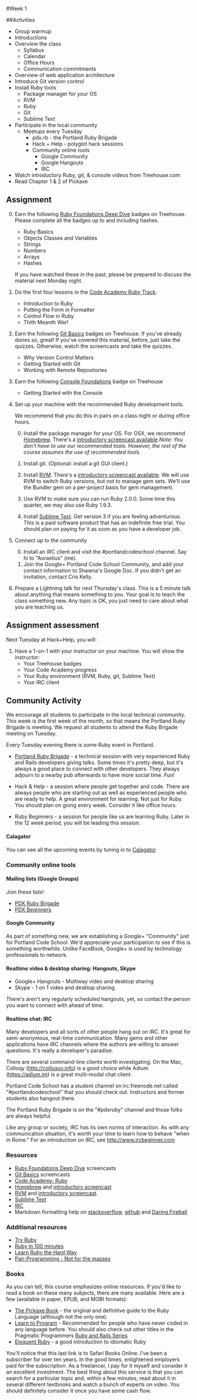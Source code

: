 #Week 1

##Activities
* Group warmup
* Introductions
* Overview the class 
	* Syllabus
	* Calendar
	* Office Hours
	* Communication commitments
* Overview of web application architecture
* Introduce Git version control 
* Install Ruby tools
	* Package manager for your OS
	* RVM
	* Ruby
	* Git
	* Sublime Text
* Participate in the local community
  * Meetups every Tuesday
  	* pdx.rb - the Portland Ruby Brigade
  	* Hack + Help - polyglot hack sessions 
	* Community online tools
		* Google Community
		* Google Hangouts
		* IRC
* Watch introductory Ruby, git, & console videos from Treehouse.com
* Read Chapter 1 & 2 of Pickaxe


## Assignment

0. Earn the following [Ruby Foundations Deep Dive](http://teamtreehouse.com/library/programming/ruby-foundations) badges on Treehouse. Please complete all the badges up to and including hashes.

	* Ruby Basics
	* Objects Classes and Variables
	* Strings
	* Numbers
	* Arrays
	* Hashes

	If you have watched these in the past, please be prepared to discuss the material next Monday night.

0. Do the first four lessons in the [Code Academy Ruby Track](http://www.codecademy.com/tracks/ruby).

	* Introduction to Ruby
	* Putting the Form in Formatter
	* Control Flow in Ruby
	* Thith Meanth War!

0. Earn the following [Git Basics](http://teamtreehouse.com/library/programming/git-basics) badges on Treehouse. If you've already dones so, great! If you've covered this material, before, just take the quizzes. Otherwise, watch the screencasts and take the quizzes.

	* Why Version Control Matters
	* Getting Started with Git
	* Working with Remote Repositories


0. Earn the following [Console Foundations](http://teamtreehouse.com/library/programming/console-foundations) badge on Treehouse

	* Getting Started with the Console
	
0. Set up your machine with the recommended Ruby development tools. 

	We recommend that you do this in pairs on a class night or during office hours.

	0. Install the package manager for your OS. For OSX, we recommend [Homebrew](http://brew.sh). There's a [introductory screencast available](http://screencasts.org/episodes/how-to-use-homebrew) *Note: You don't have to use our recommended tools. However, the rest of the course assumes the use of recommended tools.*

	0. Install git. (Optional: install a git GUI client.)

	0. Install [RVM](https://rvm.io). There's a [introductory screencast available](http://screencasts.org/episodes/how-to-use-rvm). We will use RVM to switch Ruby versions, but not to manage gem sets. We'll use the Bundler gem on a per-project basis for gem management.

	0. Use RVM to make sure you can run Ruby 2.0.0. Some time this quarter, we may also use Ruby 1.9.3.

	0. Install [Sublime Text](http://www.sublimetext.com). Get version 3 if you are feeling adventurous. This is a paid software product that has an indefinite free trial. You should plan on paying for it as soon as you have a developer job.

0. Connect up to the community

	0. Install an IRC client and visit the #portlandcodeschool channel. Say hi to "Auraelius" (me).
	0. Join the Google+ Portland Code School Community, and add your contact information to Shawna's Google Doc. If you didn't get an invitation, contact Cris Kelly.

0. Prepare a Lightning talk for next Thursday's class. This is a 5 minute talk about anything that means something to you. Your goal is to teach the class something new. Any topic is OK, you just need to care about what you are teaching us. 

## Assignment assessment
Next Tuesday at Hack+Help, you will:

1. Have a 1-on-1 with your instructor on your machine. You will show the instructor:
	* Your Treehouse badges
	* Your Code Academy progress
	* Your Ruby environment (RVM, Ruby, git, Sublime Text)
	* Your IRC client



## Community Activity

We encourage all students to participate in the local technical community. This week is the first week of the month, so that means the Portland Ruby Brigade is meeting. We request all students to attend the Ruby Brigade meeting on Tuesday.


Every Tuesday evening there is some Ruby event in Portland. 

* [Portland Ruby Brigade](http://pdxruby.org) - a technical session with very experienced Ruby and Rails developers giving talks. Some times it's pretty deep, but it's always a good place to connect with other developers. They always adjourn to a nearby pub afterwards to have more social time. Fun!

* Hack & Help - a session where people get together and code. There are always people who are starting out as well as experienced people who are ready to help. A great environment for learning. Not just for Ruby. You should plan on going every week. Consider it like office hours.

* Ruby Beginners - a session for people like us are learning Ruby. Later in the 12 week period, you will be leading this session.


#### Calagator

You can see all the upcoming events by tuning in to [Calagator](http://calagator.org)


### Community online tools

#### Mailing lists (Google Groups)

Join these lists!

* [PDX Ruby Brigade](https://groups.google.com/forum/#!forum/pdxruby)
* [PDX Beginners](https://groups.google.com/forum/#!forum/pdxruby-beginners)


#### Google Community
As part of something new, we are establishing a Google+ "Community" just for Portland Code School. We'd appreciate your participation to see if this is something worthwhile. Unlike FaceBook, Google+ is used by technology professionals to network.

#### Realtime video & desktop sharing: Hangouts, Skype
* Google+ Hangouts - Multiway video and desktop sharing
* Skype - 1 on 1 video and desktop sharing.

There's aren't any regularly scheduled hangouts, yet, so contact the person you want to connect with ahead of time.

#### Realtime chat: IRC
Many developers and all sorts of other people hang out on IRC. It's great for semi-anonymous, real-time communication. Many gems and other applications have IRC channels where the authors are willing to answer questions. It's really a developer's paradise.

There are several command-line clients worth investigating. On the Mac, Colloqy (http://colloquy.info) is a good choice while Adium (https://adium.im) is a great multi-modal chat client.

Portland Code School has a student channel on irc.freenode.net called "#portlandcodeschool" that you should check out. Instructors and former students also hangout there.

The Portland Ruby Brigade is on the "#pdxruby" channel and those folks are always helpful.

Like any group or society, IRC has its own norms of interaction. As with any communication situation, it's worth your time to learn how to behave "when in Rome." For an introduction on IRC, see http://www.ircbeginner.com

### Resources
* [Ruby Foundations Deep Dive](http://teamtreehouse.com/library/programming/ruby-foundations) screencasts
* [Git Basics](http://teamtreehouse.com/library/programming/git-basics) screencasts
* [Code Academy: Ruby](http://www.codecademy.com/tracks/ruby)
* [Homebrew](http://brew.sh) and [introductory screencast](http://screencasts.org/episodes/how-to-use-homebrew)
* [RVM](https://rvm.io) and [introductory screencast](http://screencasts.org/episodes/how-to-use-rvm). 
* [Sublime Text](http://www.sublimetext.com)
* [IRC](http://www.ircbeginner.com)
* Markdown formatting help on [stackoverflow](http://stackoverflow.com/editing-help), [github](https://help.github.com/articles/github-flavored-markdown) and [Daring Fireball](http://daringfireball.net/projects/markdown/)

### Additional resources
* [Try Ruby](http://tryruby.org)
* [Ruby in 100 minutes](http://tutorials.jumpstartlab.com/projects/ruby_in_100_minutes.html)
* [Learn Ruby the Hard Way](http://ruby.learncodethehardway.org/)
* [Pair-Programming - Not for the masses](http://blog.obiefernandez.com/content/2009/09/10-reasons-pair-programming-is-not-for-the-masses.html)

### Books
As you can tell, this course emphasizes online resources. If you'd like to read a book on these many subjects, there are many available. Here are a few (available in paper, EPUB, and MOBI formats):

* [The Pickaxe Book](http://pragprog.com/book/ruby4/programming-ruby-1-9-2-0) - the original and definitive guide to the Ruby Language (although not the only one).
* [Learn to Program](http://pragprog.com/book/ltp2/learn-to-program) - Recommended for people who have never coded in any language before. You should also check out other titles in the Pragmatic Programmers [Ruby and Rails Series](http://pragprog.com/categories/ruby_and_rails)
* [Eloquent Ruby](http://my.safaribooksonline.com/book/web-development/ruby/9780321700308) - a good introduction to idiomatic Ruby

You'll notice that this last link is to Safari Books Online. I've been a subscriber for over ten years. In the good times, enlightened employers paid for the subscription. As a freelancer, I pay for it myself and consider it an excellent investment. The best thing about this service is that you can search for a particular topic and, within a few minutes, read about it in several different textbooks and watch a bunch of experts on video. You should definitely consider it once you have some cash flow.

